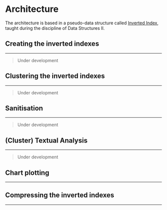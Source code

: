 # Architecture

The architecture is based in a pseudo-data structure called [Inverted Index](https://en.wikipedia.org/wiki/Inverted_index), taught during the discipline of Data Structures II.

## Creating the inverted indexes

---

> Under development

## Clustering the inverted indexes

---

> Under development

## Sanitisation

---

> Under development

## (Cluster) Textual Analysis

---

> Under development

## Chart plotting

---

## Compressing the inverted indexes

---
